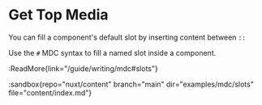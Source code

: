 # Get Top Media

You can fill a component's default slot by inserting content between `::`

Use the `#` MDC syntax to fill a named slot inside a component.

:ReadMore{link="/guide/writing/mdc#slots"}

:sandbox{repo="nuxt/content" branch="main" dir="examples/mdc/slots" file="content/index.md"}
